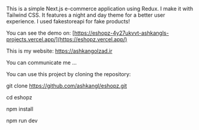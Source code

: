 This is a simple Next.js e-commerce application using Redux. I make it with Tailwind CSS. It features a night and day theme for a better user experience.
I used fakestoreapi for fake products!

You can see the demo on: [https://eshopz-4y27ukvvt-ashkangls-projects.vercel.app/](https://eshopz.vercel.app/)

This is my website: https://ashkangolzad.ir

You can communicate me ...

You can use this project by cloning the repository:

git clone https://github.com/ashkangl/eshopz.git

cd eshopz

npm install

npm run dev
